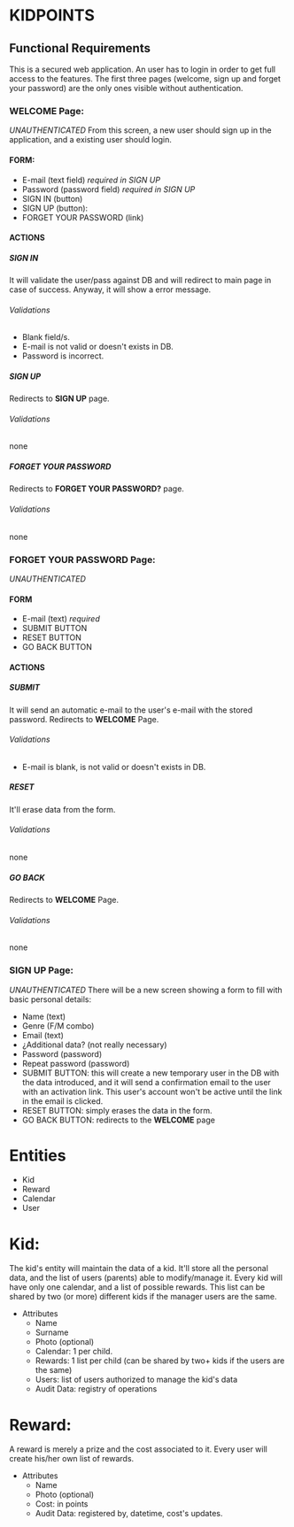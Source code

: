 # KIDPOINTS

## Functional Requirements

This is a secured web application. An user has to login in order to get full access to the features.
The first three pages (welcome, sign up and forget your password) are the only ones visible without authentication.

### WELCOME Page:
_UNAUTHENTICATED_
From this screen, a new user should sign up in the application, and a existing user should login.
#### FORM:
* E-mail (text field) _required in SIGN UP_
* Password (password field) _required in SIGN UP_
* SIGN IN (button)
* SIGN UP (button): 
* FORGET YOUR PASSWORD (link)

#### ACTIONS

##### SIGN IN
It will validate the user/pass against DB and will redirect to main page in case of success. Anyway, it will show a error message.
###### Validations
* Blank field/s.
* E-mail is not valid or doesn't exists in DB.
* Password is incorrect.

##### SIGN UP
Redirects to **SIGN UP** page.
###### Validations
none

##### FORGET YOUR PASSWORD
Redirects to **FORGET YOUR PASSWORD?** page.
###### Validations
none

### FORGET YOUR PASSWORD Page:
_UNAUTHENTICATED_
#### FORM
* E-mail (text) _required_
* SUBMIT BUTTON
* RESET BUTTON
* GO BACK BUTTON
#### ACTIONS
##### SUBMIT
It will send an automatic e-mail to the user's e-mail with the stored password. Redirects to **WELCOME** Page.
###### Validations
* E-mail is blank, is not valid or doesn't exists in DB.
##### RESET
It'll erase data from the form.
###### Validations
none
##### GO BACK
Redirects to **WELCOME** Page.
###### Validations
none
    
### SIGN UP Page: 
_UNAUTHENTICATED_
There will be a new screen showing a form to fill with basic personal details:
* Name (text)
* Genre (F/M combo)    
* Email (text)
* ¿Additional data? (not really necessary)
* Password (password)
* Repeat password (password)
* SUBMIT BUTTON: this will create a new temporary user in the DB with the data introduced, and it will send a confirmation email to the user with an activation link. This user's account won't be active until the link in the email is clicked.
* RESET BUTTON: simply erases the data in the form.
* GO BACK BUTTON: redirects to the **WELCOME** page
    
# Entities
* Kid
* Reward
* Calendar
* User

# Kid:
  The kid's entity will maintain the data of a kid. 
  It'll store all the personal data, and the list of users (parents) able to modify/manage it.
  Every kid will have only one calendar, and a list of possible rewards. 
  This list can be shared by two (or more) different kids if the manager users are the same.
* Attributes
  * Name
  * Surname
  * Photo (optional)
  * Calendar: 1 per child.
  * Rewards: 1 list per child (can be shared by two+ kids if the users are the same)
  * Users: list of users authorized to manage the kid's data
  * Audit Data: registry of operations 

# Reward:
  A reward is merely a prize and the cost associated to it. 
  Every user will create his/her own list of rewards. 
* Attributes
  * Name
  * Photo (optional)
  * Cost: in points
  * Audit Data: registered by, datetime, cost's updates.
